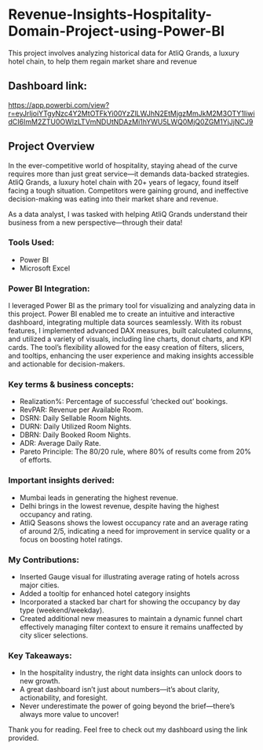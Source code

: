 # Revenue-Insights-Hospitality-Domain-Project-using-Power-BI
This project involves analyzing historical data for AtliQ Grands, a luxury hotel chain, to help them regain market share and revenue
## Dashboard link: 
https://app.powerbi.com/view?r=eyJrIjoiYTgyNzc4Y2MtOTFkYi00YzZlLWJhN2EtMjgzMmJkM2M3OTY1IiwidCI6ImM2ZTU0OWIzLTVmNDUtNDAzMi1hYWU5LWQ0MjQ0ZGM1YjJjNCJ9
## Project Overview
In the ever-competitive world of hospitality, staying ahead of the curve requires more than just great service—it demands data-backed strategies. AtliQ Grands, a luxury hotel chain with 20+ years of legacy, found itself facing a tough situation. Competitors were gaining ground, and ineffective decision-making was eating into their market share and revenue.

As a data analyst, I was tasked with helping AtliQ Grands understand their business from a new perspective—through their data!
### Tools Used:
- Power BI
- Microsoft Excel
### Power BI Integration:
I leveraged Power BI as the primary tool for visualizing and analyzing data in this project. Power BI enabled me to create an intuitive and interactive dashboard, integrating multiple data sources seamlessly. With its robust features, I implemented advanced DAX measures, built calculated columns, and utilized a variety of visuals, including line charts, donut charts, and KPI cards. The tool’s flexibility allowed for the easy creation of filters, slicers, and tooltips, enhancing the user experience and making insights accessible and actionable for decision-makers.
### Key terms & business concepts:
- Realization%: Percentage of successful ‘checked out’ bookings.
- RevPAR: Revenue per Available Room.
- DSRN: Daily Sellable Room Nights.
- DURN: Daily Utilized Room Nights.
- DBRN: Daily Booked Room Nights.
- ADR: Average Daily Rate.
- Pareto Principle: The 80/20 rule, where 80% of results come from 20% of efforts.
### Important insights derived:
- Mumbai leads in generating the highest revenue.
- Delhi brings in the lowest revenue, despite having the highest occupancy and rating.
- AtliQ Seasons shows the lowest occupancy rate and an average rating of around 2/5, indicating a need for improvement in service quality or a focus on boosting hotel ratings.
### My Contributions: 
- Inserted Gauge visual for illustrating average rating of hotels across major cities.
- Added a tooltip for enhanced hotel category insights
- Incorporated a stacked bar chart for showing the occupancy by day type (weekend/weekday).
- Created additional new measures to maintain a dynamic funnel chart effectively managing filter context to ensure it remains unaffected by city slicer selections.
### Key Takeaways:
- In the hospitality industry, the right data insights can unlock doors to new growth.
- A great dashboard isn’t just about numbers—it’s about clarity, actionability, and foresight.
-	Never underestimate the power of going beyond the brief—there’s always more value to uncover!


Thank you for reading. Feel free to check out my dashboard using the link provided.

